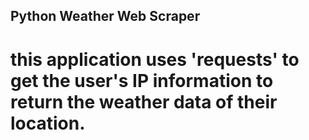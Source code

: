 ## Python Weather Web Scraper

# this application uses 'requests' to get the user's IP information to return the weather data of their location.
